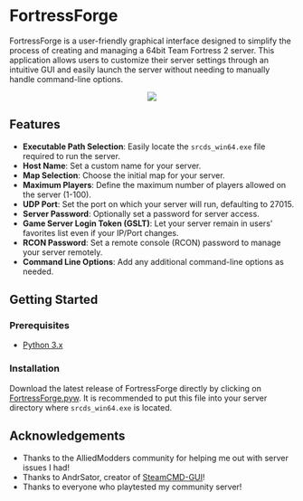 # FortressForge

FortressForge is a user-friendly graphical interface designed to simplify the process of creating and managing a 64bit Team Fortress 2 server. This application allows users to customize their server settings through an intuitive GUI and easily launch the server without needing to manually handle command-line options.

<p align="center">
<img src="https://github.com/user-attachments/assets/a9ba1b4d-24d8-4ca1-8f1a-9c1a4988439e"/>
</p>

## Features

- **Executable Path Selection**: Easily locate the `srcds_win64.exe` file required to run the server.
- **Host Name**: Set a custom name for your server.
- **Map Selection**: Choose the initial map for your server.
- **Maximum Players**: Define the maximum number of players allowed on the server (1-100).
- **UDP Port**: Set the port on which your server will run, defaulting to 27015.
- **Server Password**: Optionally set a password for server access.
- **Game Server Login Token (GSLT)**: Let your server remain in users' favorites list even if your IP/Port changes.
- **RCON Password**: Set a remote console (RCON) password to manage your server remotely.
- **Command Line Options**: Add any additional command-line options as needed.

## Getting Started

### Prerequisites

- [Python 3.x](https://www.python.org/downloads)

### Installation

Download the latest release of FortressForge directly by clicking on [FortressForge.pyw](https://github.com/EierkuchenHD/FortressForge/blob/main/FortressForge.pyw). It is recommended to put this file into your server directory where `srcds_win64.exe` is located.

## Acknowledgements

- Thanks to the AlliedModders community for helping me out with server issues I had!
- Thanks to AndrSator, creator of [SteamCMD-GUI](https://github.com/AndrSator/SteamCMD-GUI)!
- Thanks to everyone who playtested my community server!
  

